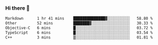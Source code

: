 ### Hi there 👋

<!--
**WShiBin/WShiBin** is a ✨ _special_ ✨ repository because its `README.md` (this file) appears on your GitHub profile.

Here are some ideas to get you started:

- 🔭 I’m currently working on ...
- 🌱 I’m currently learning ...
- 👯 I’m looking to collaborate on ...
- 🤔 I’m looking for help with ...
- 💬 Ask me about ...
- 📫 How to reach me: ...
- 😄 Pronouns: ...
- ⚡ Fun fact: ...
-->

<!--START_SECTION:waka-->

```txt
Markdown      1 hr 41 mins    ██████████████▓░░░░░░░░░░   58.80 %
Other         52 mins         ███████▓░░░░░░░░░░░░░░░░░   30.33 %
Objective-C   6 mins          █░░░░░░░░░░░░░░░░░░░░░░░░   03.72 %
TypeScript    6 mins          █░░░░░░░░░░░░░░░░░░░░░░░░   03.54 %
C++           3 mins          ▒░░░░░░░░░░░░░░░░░░░░░░░░   01.81 %
```

<!--END_SECTION:waka-->
